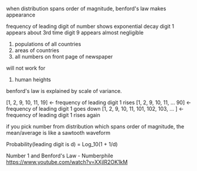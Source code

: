 
when distribution spans order of magnitude, benford's law makes appearance

frequency of leading digit of number shows exponential decay
digit 1 appears about 3rd time
digit 9 appears almost negligible

1. populations of all countries 
2. areas of countries
3. all numbers on front page of newspaper

will not work for

1. human heights

benford's law is explained by scale of variance.  

[1, 2, 9, 10, 11, 19]  <- frequency of leading digit 1 rises
[1, 2, 9, 10, 11, ... 90]  <- frequency of leading digit 1 goes down
[1, 2, 9, 10, 11, 101, 102, 103, ... ]  <- frequency of leading digit 1 rises again

if you pick number from distribution which spans order of magnitude, the mean/average is like a sawtooth waveform

Probability(leading digit is d) = Log_10(1 + 1/d)

Number 1 and Benford's Law - Numberphile
https://www.youtube.com/watch?v=XXjlR2OK1kM
